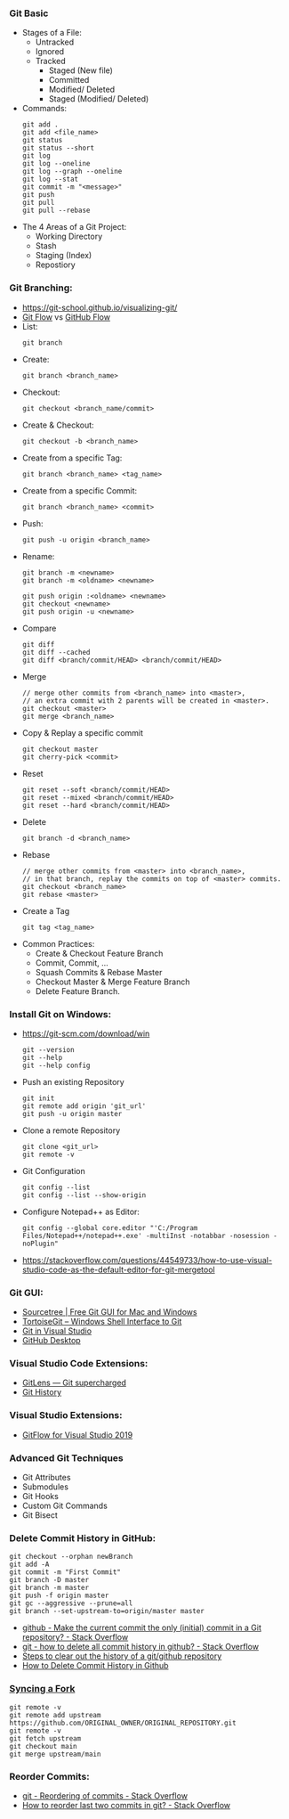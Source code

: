 ### Git Basic
- Stages of a File:
  + Untracked
  + Ignored
  + Tracked
    + Staged (New file)
    + Committed
    + Modified/ Deleted
    + Staged (Modified/ Deleted)
- Commands:
  ```
  git add .
  git add <file_name>
  git status
  git status --short
  git log
  git log --oneline
  git log --graph --oneline
  git log --stat
  git commit -m "<message>"
  git push
  git pull
  git pull --rebase
  ```
- The 4 Areas of a Git Project:
  + Working Directory
  + Stash
  + Staging (Index)
  + Repostiory
  
### Git Branching:
- https://git-school.github.io/visualizing-git/
- [Git Flow](https://nvie.com/posts/a-successful-git-branching-model/) vs [GitHub Flow](https://guides.github.com/introduction/flow/)
- List:
  ```
  git branch
  ```
- Create:
  ```
  git branch <branch_name>
  ```
- Checkout:
  ```
  git checkout <branch_name/commit>
  ```
- Create & Checkout:
  ```
  git checkout -b <branch_name>
  ```
- Create from a specific Tag:
  ```
  git branch <branch_name> <tag_name>
  ```  
- Create from a specific Commit:
  ```
  git branch <branch_name> <commit>
  ```  
- Push:
  ```
  git push -u origin <branch_name>
  ```
- Rename:
  ```
  git branch -m <newname>
  git branch -m <oldname> <newname>
  
  git push origin :<oldname> <newname>
  git checkout <newname>
  git push origin -u <newname>
  ```
- Compare
  ```
  git diff
  git diff --cached
  git diff <branch/commit/HEAD> <branch/commit/HEAD>
  ```
- Merge
  ```
  // merge other commits from <branch_name> into <master>,
  // an extra commit with 2 parents will be created in <master>.
  git checkout <master>
  git merge <branch_name>
  ```
- Copy & Replay a specific commit
  ```
  git checkout master
  git cherry-pick <commit>
  ```
- Reset
  ```
  git reset --soft <branch/commit/HEAD>
  git reset --mixed <branch/commit/HEAD>
  git reset --hard <branch/commit/HEAD>
  ```
- Delete
  ```
  git branch -d <branch_name>
  ```
- Rebase
  ```
  // merge other commits from <master> into <branch_name>,
  // in that branch, replay the commits on top of <master> commits.
  git checkout <branch_name>
  git rebase <master>
  ```
- Create a Tag
  ```
  git tag <tag_name>
  ```  
- Common Practices: 
  + Create & Checkout Feature Branch
  + Commit, Commit, ...
  + Squash Commits & Rebase Master
  + Checkout Master & Merge Feature Branch
  + Delete Feature Branch. 
  
### Install Git on Windows:
- https://git-scm.com/download/win
  ```
  git --version
  git --help
  git --help config
  ```
- Push an existing Repository
  ```
  git init
  git remote add origin 'git_url'
  git push -u origin master

- Clone a remote Repository
  ```
  git clone <git_url>
  git remote -v
  ``````
- Git Configuration
  ```
  git config --list
  git config --list --show-origin
  ```
- Configure Notepad++ as Editor:
  ```
  git config --global core.editor "'C:/Program Files/Notepad++/notepad++.exe' -multiInst -notabbar -nosession -noPlugin"
  ```
- https://stackoverflow.com/questions/44549733/how-to-use-visual-studio-code-as-the-default-editor-for-git-mergetool

### Git GUI:
- [Sourcetree | Free Git GUI for Mac and Windows](https://www.sourcetreeapp.com/)
- [TortoiseGit – Windows Shell Interface to Git](https://tortoisegit.org/)
- [Git in Visual Studio](https://azuredevopslabs.com/labs/devopsserver/github/)
- [GitHub Desktop](https://desktop.github.com/)

### Visual Studio Code Extensions:
- [GitLens — Git supercharged](https://marketplace.visualstudio.com/items?itemName=eamodio.gitlens)
- [Git History](https://marketplace.visualstudio.com/items?itemName=donjayamanne.githistory)

### Visual Studio Extensions:
- [GitFlow for Visual Studio 2019](https://marketplace.visualstudio.com/items?itemName=vs-publisher-57624.GitFlowforVisualStudio2019)

### Advanced Git Techniques
- Git Attributes
- Submodules
- Git Hooks
- Custom Git Commands
- Git Bisect

### Delete Commit History in GitHub:
```
git checkout --orphan newBranch
git add -A 
git commit -m "First Commit"
git branch -D master  
git branch -m master  
git push -f origin master  
git gc --aggressive --prune=all
git branch --set-upstream-to=origin/master master
```
- [github - Make the current commit the only (initial) commit in a Git repository? - Stack Overflow](https://stackoverflow.com/questions/9683279/make-the-current-commit-the-only-initial-commit-in-a-git-repository/13102849#13102849)
- [git - how to delete all commit history in github? - Stack Overflow](https://stackoverflow.com/questions/13716658/how-to-delete-all-commit-history-in-github)
- [Steps to clear out the history of a git/github repository](https://gist.github.com/stephenhardy/5470814)
- [How to Delete Commit History in Github](https://tecadmin.net/delete-commit-history-in-github/)

### [Syncing a Fork](https://docs.github.com/en/github/collaborating-with-issues-and-pull-requests/syncing-a-fork)
```
git remote -v
git remote add upstream https://github.com/ORIGINAL_OWNER/ORIGINAL_REPOSITORY.git
git remote -v
git fetch upstream
git checkout main
git merge upstream/main
```

### Reorder Commits:
- [git - Reordering of commits - Stack Overflow](https://stackoverflow.com/questions/2740537/reordering-of-commits)
- [How to reorder last two commits in git? - Stack Overflow](https://stackoverflow.com/questions/33388210/how-to-reorder-last-two-commits-in-git)
